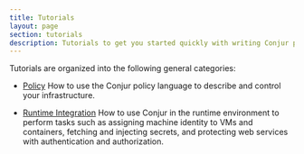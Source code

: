```yaml
---
title: Tutorials
layout: page
section: tutorials
description: Tutorials to get you started quickly with writing Conjur policy files and integrating Conjur with your runtime environment.
---
```


Tutorials are organized into the following general categories:

* [Policy](./policy) How to use the Conjur policy language to describe and control your infrastructure.

* [Runtime Integration](./integrations) How to use Conjur in the runtime
environment to perform tasks such as assigning machine identity to VMs and
containers, fetching and injecting secrets, and protecting web services with authentication and authorization.
